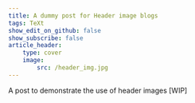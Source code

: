 ```yaml
---
title: A dummy post for Header image blogs
tags: TeXt
show_edit_on_github: false
show_subscribe: false
article_header:
    type: cover
    image:
        src: /header_img.jpg
---
```


A post to demonstrate the use of header images [WIP]

<!--more-->
